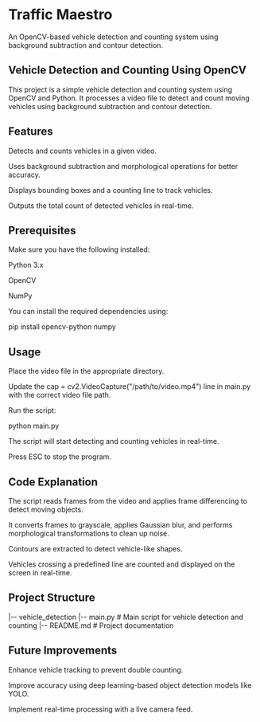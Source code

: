 # Traffic Maestro
 An OpenCV-based vehicle detection and counting system using background subtraction and contour detection.
## Vehicle Detection and Counting Using OpenCV

This project is a simple vehicle detection and counting system using OpenCV and Python. It processes a video file to detect and count moving vehicles using background subtraction and contour detection.

## Features

Detects and counts vehicles in a given video.

Uses background subtraction and morphological operations for better accuracy.

Displays bounding boxes and a counting line to track vehicles.

Outputs the total count of detected vehicles in real-time.

## Prerequisites

Make sure you have the following installed:

Python 3.x

OpenCV

NumPy

You can install the required dependencies using:

pip install opencv-python numpy

## Usage

Place the video file in the appropriate directory.

Update the cap = cv2.VideoCapture("/path/to/video.mp4") line in main.py with the correct video file path.

Run the script:

python main.py

The script will start detecting and counting vehicles in real-time.

Press ESC to stop the program.

## Code Explanation

The script reads frames from the video and applies frame differencing to detect moving objects.

It converts frames to grayscale, applies Gaussian blur, and performs morphological transformations to clean up noise.

Contours are extracted to detect vehicle-like shapes.

Vehicles crossing a predefined line are counted and displayed on the screen in real-time.

## Project Structure

|-- vehicle_detection
    |-- main.py  # Main script for vehicle detection and counting
    |-- README.md  # Project documentation

## Future Improvements

Enhance vehicle tracking to prevent double counting.

Improve accuracy using deep learning-based object detection models like YOLO.

Implement real-time processing with a live camera feed.



